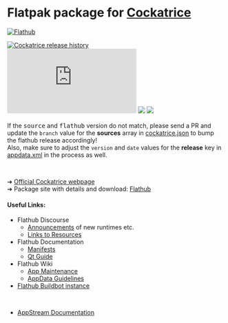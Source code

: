 # Flatpak package for [Cockatrice](https://cockatrice.github.io/)

[![Flathub](https://img.shields.io/flathub/downloads/io.github.Cockatrice.cockatrice)](https://flathub.org/api/v2/stats/io.github.Cockatrice.cockatrice)

[![Cockatrice release history](https://img.shields.io/github/release/cockatrice/cockatrice.svg?label=latest%20source%20package&colorB=4ac41d)](https://github.com/cockatrice/cockatrice/releases/latest)<br>
[![](https://img.shields.io/badge/dynamic/json.svg?label=latest%20flathub%20package&colorB=4ac41d&query=$.modules[:2].sources[:1].tag&uri=https%3A%2F%2Fraw.githubusercontent.com%2Fflathub%2Fio.github.Cockatrice.cockatrice%2Fmaster%2Fio.github.Cockatrice.cockatrice.json)](https://github.com/flathub/io.github.Cockatrice.cockatrice/blob/master/io.github.Cockatrice.cockatrice.json#L50) [![](https://img.shields.io/badge/dynamic/xml.svg?label=version%20in%20appdata.xml&url=https%3A%2F%2Fraw.githubusercontent.com%2Fflathub%2Fio.github.Cockatrice.cockatrice%2Fmaster%2Fio.github.Cockatrice.appdata.xml&query=%2F%2Freleases%2Frelease%2F%40version&colorB=4ac41d)](https://github.com/flathub/io.github.Cockatrice.cockatrice/blob/master/io.github.Cockatrice.appdata.xml#L8) [![](https://img.shields.io/badge/dynamic/xml.svg?label=release%20date%20in%20appdata.xml&url=https%3A%2F%2Fraw.githubusercontent.com%2Fflathub%2Fio.github.Cockatrice.cockatrice%2Fmaster%2Fio.github.Cockatrice.appdata.xml&query=%2F%2Freleases%2Frelease%2F%40date&colorB=4ac41d)](https://github.com/flathub/io.github.Cockatrice.cockatrice/blob/master/io.github.Cockatrice.appdata.xml#L8)<br>
<br>
If the <kbd>source</kbd> and <kbd>flathub</kbd> version do not match, please send a PR and update the `branch` value for the **sources** array in [cockatrice.json](https://github.com/flathub/io.github.Cockatrice.cockatrice/blob/master/io.github.Cockatrice.cockatrice.json#L49) to bump the flathub release accordingly!<br>
Also, make sure to adjust the `version` and `date` values for the **release** key in [appdata.xml](https://github.com/flathub/io.github.Cockatrice.cockatrice/blob/master/io.github.Cockatrice.appdata.xml#L8) in the process as well.

<br>

  ➔ [Official Cockatrice webpage](https://cockatrice.github.io/)<br>
  ➔ Package site with details and download: [Flathub](https://flathub.org/apps/details/io.github.Cockatrice.cockatrice)


#### Useful Links:

 - Flathub Discourse
   - [Announcements](https://discourse.flathub.org/c/announcements/6) of new runtimes etc.
   - [Links to Resources](https://discourse.flathub.org/t/links-to-resources/2101)
 - Flathub Documentation
   - [Manifests](https://docs.flatpak.org/en/latest/manifests.html)
   - [Qt Guide](https://docs.flatpak.org/en/latest/qt.html)
 - Flathub Wiki
   - [App Maintenance](https://github.com/flathub/flathub/wiki/App-Maintenance)
   - [AppData Guidelines](https://github.com/flathub/flathub/wiki/AppData-Guidelines)
 - [Flathub Buildbot instance](https://flathub.org/builds)
<br>

 - [AppStream Documentation](https://www.freedesktop.org/software/appstream/docs/index.html)
